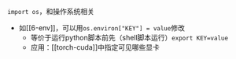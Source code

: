 `import os`，和操作系统相关
- 如[[6-env]]，可以用`os.environ["KEY"] = value`修改
  - 等价于运行python脚本前先（shell脚本运行）`export KEY=value`
  - 应用：[[torch-cuda]]中指定可见哪些显卡